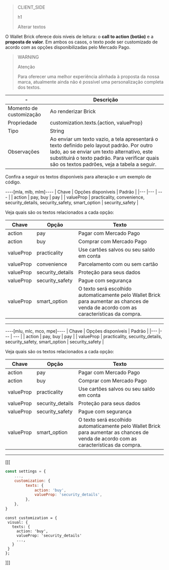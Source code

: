 > CLIENT_SIDE
>
> h1
>
> Alterar textos

O Wallet Brick oferece dois níveis de leitura: o **call to action (botão)** e a **proposta de valor**. Em ambos os casos, o texto pode ser customizado de acordo com as opções disponibilizadas pelo Mercado Pago. 

> WARNING
>
> Atenção
>
> Para oferecer uma melhor experiência alinhada à proposta da nossa marca, atualmente ainda não é possível uma personalização completa dos textos.

| - | Descrição |
|--- |--- |
| Momento de customização | Ao renderizar Brick |
| Propriedade | customization.texts.{action, valueProp} |
| Tipo | String |
| Observações | Ao enviar um texto vazio, a tela apresentará o texto definido pelo layout padrão. Por outro lado, ao se enviar um texto alternativo, este substituirá o texto padrão. Para verificar quais são os textos padrões, veja a tabela a seguir.|

Confira a seguir os textos disponíveis para alteração e um exemplo de código.

----[mla, mlb, mlm]----
| Chave | Opções disponíveis | Padrão |
|--- |--- | --- |
| action | pay, buy | pay |
| valueProp | practicality, convenience, security_details, security_safety, smart_option | security_safety |

Veja quais são os textos relacionados a cada opção:

| Chave | Opção | Texto |
|--- |--- | --- |
|action |pay | Pagar com Mercado Pago |
|action |buy | Comprar com Mercado Pago |
|valueProp |practicality | Use cartões salvos ou seu saldo em conta |
|valueProp |convenience | Parcelamento com ou sem cartão |
|valueProp |security_details | Proteção para seus dados |
|valueProp |security_safety | Pague com segurança |
|valueProp |smart_option| O texto será escolhido automaticamente pelo Wallet Brick para aumentar as chances de venda de acordo com as características da compra. | 

------------
----[mlu, mlc, mco, mpe]----
| Chave | Opções disponíveis | Padrão |
|--- |--- | --- |
| action | pay, buy | pay |
| valueProp | practicality, security_details, security_safety, smart_option | security_safety |

Veja quais são os textos relacionados a cada opção:

| Chave | Opção | Texto |
|--- |--- | --- |
|action |pay | Pagar com Mercado Pago |
|action |buy | Comprar com Mercado Pago |
|valueProp |practicality | Use cartões salvos ou seu saldo em conta |
|valueProp |security_details | Proteção para seus dados |
|valueProp |security_safety | Pague com segurança |
|valueProp |smart_option| O texto será escolhido automaticamente pelo Wallet Brick para aumentar as chances de venda de acordo com as características da compra. | 

------------

[[[
```javascript
const settings = {
    ...,
    customization: {
         texts: {
             action: 'buy',
             valueProp: 'security_details',
         },
    },
}
```
```react-jsx
const customization = {
 visual: {
   texts: {
     action: 'buy',
     valueProp: 'security_details'
     ...,
   }
 }
};
```
]]]